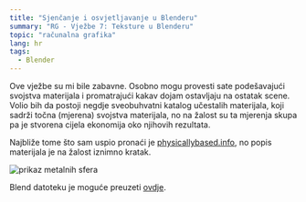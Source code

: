```yaml
---
title: "Sjenčanje i osvjetljavanje u Blenderu"
summary: "RG - Vježbe 7: Teksture u Blenderu"
topic: "računalna grafika"
lang: hr
tags:
  - Blender
---
```


Ove vježbe su mi bile zabavne. Osobno mogu provesti sate podešavajući svojstva
materijala i promatrajući kakav dojam ostavljaju na ostatak scene. Volio bih da
postoji negdje sveobuhvatni katalog učestalih materijala, koji sadrži točna
(mjerena) svojstva materijala, no na žalost su ta mjerenja skupa pa je stvorena
cijela ekonomija oko njihovih rezultata.

Najbliže tome što sam uspio pronaći je
[physicallybased.info](https://physicallybased.info/), no popis materijala je na
žalost iznimno kratak.

![prikaz metalnih sfera](./spheres_preview.png)

Blend datoteku je moguće preuzeti [ovdje](./spheres.blend).

